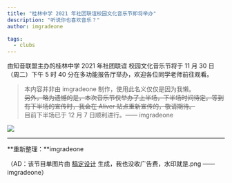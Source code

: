 ```yaml
---
title: "桂林中学 2021 年社团联谊校园文化音乐节即将举办"
description: "听说你也喜欢音乐？"
author: imgradeone

tags:
  - clubs
---
```


由知音联盟主办的桂林中学 2021 年社团联谊 校园文化音乐节将于 11 月 30 日（周二）下午 5 时 40 分在多功能报告厅举办，欢迎各位同学老师前往观看。

> 本内容并非由 imgradeone 制作，使用此名义仅仅是因为我懒。  
> ~~另外，略为遗憾的是，本次音乐节仅举办了上半场，下半场时间待定。等到有下半场的宣传时，我会在 Aliver 站点重新宣传的，敬请期待。~~  
> 目前下半场已于 12 月 7 日顺利进行。—— imgradeone

![](https://aliver-images.imgradeone.com/2021-11-28-musicfes-2021/pic.jpg)

---

**重新整理：**imgradeone

（AD：该节目单图片由 [稿定设计](https://www.gaoding.com/introduction) 生成，我也没收广告费，水印就是.png —— imgradeone）

